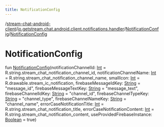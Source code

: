 ```yaml
---
title: NotificationConfig
---
```

/[stream-chat-android-client](../../index.md)/[io.getstream.chat.android.client.notifications.handler](../index.md)/[NotificationConfig](index.md)/[NotificationConfig](NotificationConfig.md)  
  
  
  
# NotificationConfig  
fun [NotificationConfig](NotificationConfig.md)(notificationChannelId: [Int](https://kotlinlang.org/api/latest/jvm/stdlib/kotlin/-int/index.html) = R.string.stream_chat_notification_channel_id, notificationChannelName: [Int](https://kotlinlang.org/api/latest/jvm/stdlib/kotlin/-int/index.html) = R.string.stream_chat_notification_channel_name, smallIcon: [Int](https://kotlinlang.org/api/latest/jvm/stdlib/kotlin/-int/index.html) = R.drawable.stream_ic_notification, firebaseMessageIdKey: [String](https://kotlinlang.org/api/latest/jvm/stdlib/kotlin/-string/index.html) = "message_id", firebaseMessageTextKey: [String](https://kotlinlang.org/api/latest/jvm/stdlib/kotlin/-string/index.html) = "message_text", firebaseChannelIdKey: [String](https://kotlinlang.org/api/latest/jvm/stdlib/kotlin/-string/index.html) = "channel_id", firebaseChannelTypeKey: [String](https://kotlinlang.org/api/latest/jvm/stdlib/kotlin/-string/index.html) = "channel_type", firebaseChannelNameKey: [String](https://kotlinlang.org/api/latest/jvm/stdlib/kotlin/-string/index.html) = "channel_name", errorCaseNotificationTitle: [Int](https://kotlinlang.org/api/latest/jvm/stdlib/kotlin/-int/index.html) = R.string.stream_chat_notification_title, errorCaseNotificationContent: [Int](https://kotlinlang.org/api/latest/jvm/stdlib/kotlin/-int/index.html) = R.string.stream_chat_notification_content, useProvidedFirebaseInstance: [Boolean](https://kotlinlang.org/api/latest/jvm/stdlib/kotlin/-boolean/index.html) = true)
